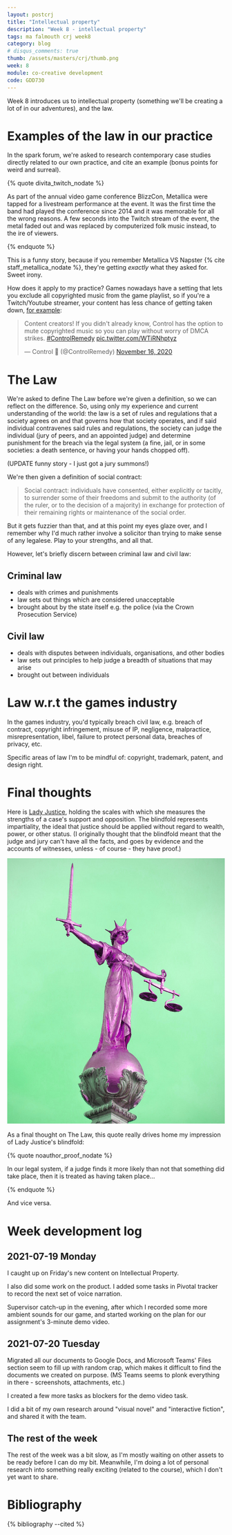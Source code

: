 ```yaml
---
layout: postcrj
title: "Intellectual property"
description: "Week 8 - intellectual property"
tags: ma falmouth crj week8 
category: blog
# disqus_comments: true
thumb: /assets/masters/crj/thumb.png
week: 8
module: co-creative development
code: GDD730
---
```


Week 8 introduces us to intellectual property (something we'll be creating a lot of in our adventures), and the law.

# Examples of the law in our practice

In the spark forum, we're asked to research contemporary case studies directly related to our own practice, and cite an example (bonus points for weird and surreal).

{% quote divita_twitch_nodate %}

As part of the annual video game conference BlizzCon, Metallica were tapped for a livestream performance at the event. It was the first time the band had played the conference since 2014 and it was memorable for all the wrong reasons. A few seconds into the Twitch stream of the event, <span class="highlight">the metal faded out and was replaced by computerized folk music instead</span>, to the ire of viewers.

{% endquote %}

This is a funny story, because if you remember Metallica VS Napster {% cite staff_metallica_nodate %}, they're getting *exactly* what they asked for. Sweet irony.

How does it apply to my practice? Games nowadays have a setting that lets you exclude all copyrighted music from the game playlist, so if you're a Twitch/Youtube streamer, your content has less chance of getting taken down, [for example](https://twitter.com/ControlRemedy/status/1328381448387239939):

<blockquote class="twitter-tweet"><p lang="en" dir="ltr">Content creators! If you didn&#39;t already know, Control has the option to mute copyrighted music so you can play without worry of DMCA strikes. <a href="https://twitter.com/hashtag/ControlRemedy?src=hash&amp;ref_src=twsrc%5Etfw">#ControlRemedy</a> <a href="https://t.co/WTiRNhptyz">pic.twitter.com/WTiRNhptyz</a></p>&mdash; Control 🔻 (@ControlRemedy) <a href="https://twitter.com/ControlRemedy/status/1328381448387239939?ref_src=twsrc%5Etfw">November 16, 2020</a></blockquote> <script async src="https://platform.twitter.com/widgets.js" charset="utf-8"></script>


# The Law

We're asked to define The Law before we're given a definition, so we can reflect on the difference. So, using only my experience and current understanding of the world: the law is a set of rules and regulations that a society agrees on and that governs how that society operates, and if said individual contravenes said rules and regulations, the society can judge the individual (jury of peers, and an appointed judge) and determine punishment for the breach via the legal system (a fine, jail, or in some societies: a death sentence, or having your hands chopped off).

(UPDATE funny story - I just got a jury summons!)

We're then given a definition of social contract:

> Social contract: individuals have consented, either explicitly or tacitly, to surrender some of their freedoms and submit to the authority (of the ruler, or to the decision of a majority) in exchange for protection of their remaining rights or maintenance of the social order.

But it gets fuzzier than that, and at this point my eyes glaze over, and I remember why I'd much rather involve a solicitor than trying to make sense of any legalese. Play to your strengths, and all that.

However, let's briefly discern between criminal law and civil law:

## Criminal law

- deals with crimes and punishments
- law sets out things which are considered unacceptable
- brought about by the state itself e.g. the police (via the Crown Prosecution Service)

## Civil law

- deals with disputes between individuals, organisations, and other bodies
- law sets out principles to help judge a breadth of situations that may arise
- brought out between individuals

# Law w.r.t the games industry

In the games industry, you'd typically breach civil law, e.g. breach of contract, copyright infringement, misuse of IP, negligence, malpractice, misrepresentation, libel, failure to protect personal data, breaches of privacy, etc.

Specific areas of law I'm to be mindful of: copyright, trademark, patent, and design right.

# Final thoughts

Here is [Lady Justice](https://en.wikipedia.org/wiki/Lady_Justice), holding the scales with which she measures the strengths of a case's support and opposition. The blindfold represents impartiality, the ideal that justice should be applied without regard to wealth, power, or other status. (I originally thought that the blindfold meant that the judge and jury can't have all the facts, and goes by evidence and the accounts of witnesses, unless - of course - they have proof.)

![Lady Justice, at the top of the Old Bailey](/assets/posts/2021-07-19-week-8--intellectual-property/lady-justice.jpg)

As a final thought on The Law, this quote really drives home my impression of Lady Justice's blindfold:

{% quote noauthor_proof_nodate %}

In our legal system, if a judge finds it <span class="highlight">more likely than not</span> that something did take place, then it is treated as having taken place...

{% endquote %}

And vice versa.

# Week development log

## 2021-07-19 Monday

I caught up on Friday's new content on Intellectual Property.

I also did some work on the product. I added some tasks in Pivotal tracker to record the next set of voice narration.

Supervisor catch-up in the evening, after which I recorded some more ambient sounds for our game, and started working on the plan for our assignment's 3-minute demo video.

## 2021-07-20 Tuesday

Migrated all our documents to Google Docs, and Microsoft Teams' Files section seem to fill up with random crap, which makes it difficult to find the documents we created on purpose. (MS Teams seems to plonk everything in there - screenshots, attachments, etc.)

I created a few more tasks as blockers for the demo video task.

I did a bit of my own research around "visual novel" and "interactive fiction", and shared it with the team.

## The rest of the week

The rest of the week was a bit slow, as I'm mostly waiting on other assets to be ready before I can do my bit. Meanwhile, I'm doing a lot of personal research into something really exciting (related to the course), which I don't yet want to share.


# Bibliography

{% bibliography --cited %}



